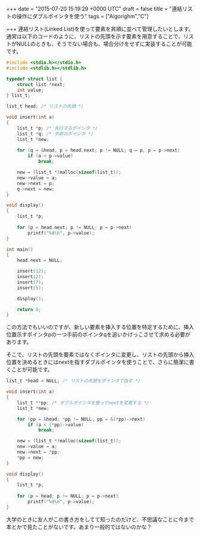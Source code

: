
+++
date = "2015-07-20 15:19:29 +0000 UTC"
draft = false
title = "連結リストの操作にダブルポインタを使う"
tags = ["Algorighm","C"]

+++
連結リスト(Linked List)を使って要素を昇順に並べて管理したいとします。通常は以下のコードのように、リストの先頭を示す要素を用意することで、リストがNULLのときも、そうでない場合も、場合分けをせずに実装することが可能です。

```c
#include <stdio.h></stdio.h>
#include <stdlib.h></stdlib.h>

typedef struct list {
    struct list *next;
    int value;
} list_t;

list_t head; /* リストの先頭 */

void insert(int a)
{
    list_t *p; /* 先行するポインタ */
    list_t *q; /* 手前のポインタ */
    list_t *new;
    
    for (q = &head, p = head.next; p != NULL; q = p, p = p->next)
        if (a < p->value)
            break;

    new = (list_t *)malloc(sizeof(list_t));
    new->value = a;
    new->next = p;
    q->next = new;
}

void display()
{
    list_t *p;
    
    for (p = head.next; p != NULL; p = p->next)
        printf("%d\n", p->value);
}

int main()
{
    head.next = NULL;

    insert(12);
    insert(2);
    insert(7);
    insert(5);

    display();

    return 0;
}

```


この方法でもいいのですが、新しい要素を挿入する位置を特定するために、挿入位置示すポインタpの一つ手前のポインタqを追いかけっこさせて求める必要があります。

そこで、リストの先頭を要素ではなくポインタに変更し、リストの先頭から挿入位置を決めるときにはnextを指すダブルポインタを使うことで、さらに簡潔に書くことが可能です。

```c
list_t *head = NULL; /* リストの先頭をポインタで指す */

void insert(int a)
{
    list_t **pp; /* ダブルポインタを使ってnextを変更する */
    list_t *new;

    for (pp = &head; *pp != NULL; pp = &(*pp)->next)
        if (a < (*pp)->value)
            break;

    new = (list_t *)malloc(sizeof(list_t));
    new->value = a;
    new->next = *pp;
    *pp = new;
}

void display()
{
    list_t *p;
    
    for (p = head; p != NULL; p = p->next)
        printf("%d\n", p->value);
}

```


大学のときに友人がこの書き方をしてて知ったのだけど、不思議なことに今まで本とかで見たことがないです。あまり一般的ではないのかな？


